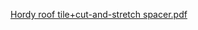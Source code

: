 [Hordy roof tile+cut-and-stretch spacer.pdf](https://github.com/Majed-Abdulbaki/Hordy-roof-tile-cut-and-stretch-spacer/files/8840760/Hordy.roof.tile%2Bcut-and-stretch.spacer.pdf)
